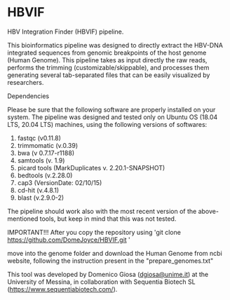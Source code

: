 # HBVIF
HBV Integration Finder (HBVIF) pipeline.

This bioinformatics pipeline was designed to directly extract the HBV-DNA integrated sequences from genomic breakpoints of the host genome (Human Genome).
This pipeline takes as input directly the raw reads, performs the trimming (customizable/skippable), and processes them generating several tab-separated files that can be easily visualized by researchers.

Dependencies

Please be sure that the following software are properly installed on your system.
The pipeline was designed and tested only on Ubuntu OS (18.04 LTS, 20.04 LTS) machines, using the following versions of softwares:
1) fastqc (v0.11.8)
2) trimmomatic (v.0.39)
3) bwa (v 0.7.17-r1188)
4) samtools (v. 1.9)
5) picard tools (MarkDuplicates v. 2.20.1-SNAPSHOT)
6) bedtools (v.2.28.0)
7) cap3 (VersionDate: 02/10/15)
8) cd-hit (v.4.8.1)
9) blast (v.2.9.0-2)

The pipeline should work also with the most recent version of the above-mentioned tools, but keep in mind that this was not tested.

IMPORTANT!!!
After you copy the repository using
'git clone https://github.com/DomeJoyce/HBVIF.git '

move into the genome folder and download the Human Genome from ncbi website, following the instruction present in the "prepare_genomes.txt"

This tool was developed by Domenico Giosa (dgiosa@unime.it) at the University of Messina, in collaboration with Sequentia Biotech SL (https://www.sequentiabiotech.com/).
